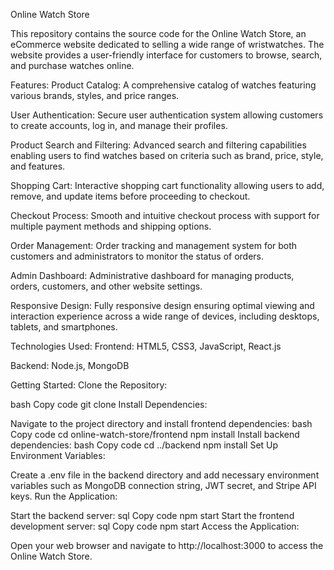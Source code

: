 Online Watch Store

This repository contains the source code for the Online Watch Store, an eCommerce website dedicated to selling a wide range of wristwatches. The website provides a user-friendly interface for customers to browse, search, and purchase watches online.

Features:
Product Catalog: A comprehensive catalog of watches featuring various brands, styles, and price ranges.

User Authentication: Secure user authentication system allowing customers to create accounts, log in, and manage their profiles.

Product Search and Filtering: Advanced search and filtering capabilities enabling users to find watches based on criteria such as brand, price, style, and features.

Shopping Cart: Interactive shopping cart functionality allowing users to add, remove, and update items before proceeding to checkout.

Checkout Process: Smooth and intuitive checkout process with support for multiple payment methods and shipping options.

Order Management: Order tracking and management system for both customers and administrators to monitor the status of orders.

Admin Dashboard: Administrative dashboard for managing products, orders, customers, and other website settings.

Responsive Design: Fully responsive design ensuring optimal viewing and interaction experience across a wide range of devices, including desktops, tablets, and smartphones.

Technologies Used:
Frontend: HTML5, CSS3, JavaScript, React.js

Backend: Node.js, MongoDB

Getting Started:
Clone the Repository:

bash
Copy code
git clone 
Install Dependencies:

Navigate to the project directory and install frontend dependencies:
bash
Copy code
cd online-watch-store/frontend
npm install
Install backend dependencies:
bash
Copy code
cd ../backend
npm install
Set Up Environment Variables:

Create a .env file in the backend directory and add necessary environment variables such as MongoDB connection string, JWT secret, and Stripe API keys.
Run the Application:

Start the backend server:
sql
Copy code
npm start
Start the frontend development server:
sql
Copy code
npm start
Access the Application:

Open your web browser and navigate to http://localhost:3000 to access the Online Watch Store.
